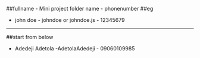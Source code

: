 ##fullname - Mini project folder name - phonenumber
##eg
- john doe - johndoe or johndoe.js - 12345679
--------------------------------------
##start from below
- Adedeji Adetola -AdetolaAdedeji - 09060109985